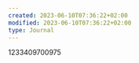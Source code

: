 ```yaml
---
created: 2023-06-10T07:36:22+02:00
modified: 2023-06-10T07:36:22+02:00
type: Journal
---
```


1233409700975
